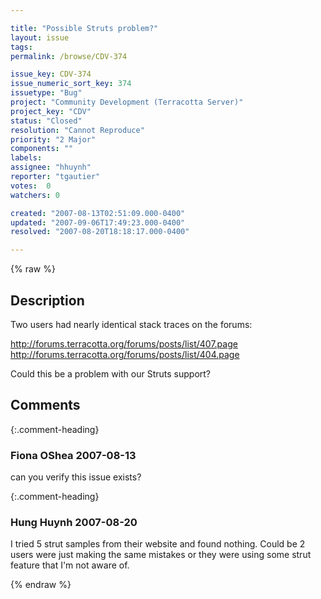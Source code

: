 ```yaml
---

title: "Possible Struts problem?"
layout: issue
tags: 
permalink: /browse/CDV-374

issue_key: CDV-374
issue_numeric_sort_key: 374
issuetype: "Bug"
project: "Community Development (Terracotta Server)"
project_key: "CDV"
status: "Closed"
resolution: "Cannot Reproduce"
priority: "2 Major"
components: ""
labels: 
assignee: "hhuynh"
reporter: "tgautier"
votes:  0
watchers: 0

created: "2007-08-13T02:51:09.000-0400"
updated: "2007-09-06T17:49:23.000-0400"
resolved: "2007-08-20T18:18:17.000-0400"

---
```




{% raw %}



## Description

<div markdown="1" class="description">

Two users had nearly identical stack traces on the forums:

http://forums.terracotta.org/forums/posts/list/407.page
http://forums.terracotta.org/forums/posts/list/404.page

Could this be a problem with our Struts support?

</div>

## Comments


{:.comment-heading}
### **Fiona OShea** <span class="date">2007-08-13</span>

<div markdown="1" class="comment">

can you verify this issue exists?

</div>


{:.comment-heading}
### **Hung Huynh** <span class="date">2007-08-20</span>

<div markdown="1" class="comment">

I tried 5 strut samples from their website and found nothing. Could be 2 users were just making the same mistakes or they were using some strut feature that I'm not aware of.

</div>



{% endraw %}
